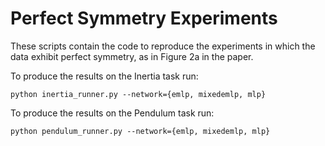 # Perfect Symmetry Experiments

These scripts contain the code to reproduce the experiments in which the data exhibit perfect symmetry, as in Figure 2a in the paper.

To produce the results on the Inertia task run:
```{bash}
python inertia_runner.py --network={emlp, mixedemlp, mlp}
```


To produce the results on the Pendulum task run:
```{bash}
python pendulum_runner.py --network={emlp, mixedemlp, mlp}
```

